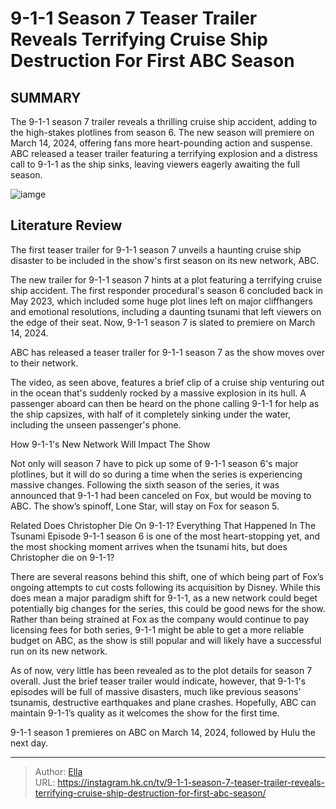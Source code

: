 # 9-1-1 Season 7 Teaser Trailer Reveals Terrifying Cruise Ship Destruction For First ABC Season


## SUMMARY 



  The 9-1-1 season 7 trailer reveals a thrilling cruise ship accident, adding to the high-stakes plotlines from season 6.   The new season will premiere on March 14, 2024, offering fans more heart-pounding action and suspense.   ABC released a teaser trailer featuring a terrifying explosion and a distress call to 9-1-1 as the ship sinks, leaving viewers eagerly awaiting the full season.  

![iamge](https://static1.srcdn.com/wordpress/wp-content/uploads/2023/11/angela-bassett-as-athena-in-9-1-1-season-6-episode-18.jpg)

## Literature Review
The first teaser trailer for 9-1-1 season 7 unveils a haunting cruise ship disaster to be included in the show&#39;s first season on its new network, ABC.




The new trailer for 9-1-1 season 7 hints at a plot featuring a terrifying cruise ship accident. The first responder procedural&#39;s season 6 concluded back in May 2023, which included some huge plot lines left on major cliffhangers and emotional resolutions, including a daunting tsunami that left viewers on the edge of their seat. Now, 9-1-1 season 7 is slated to premiere on March 14, 2024.




ABC has released a teaser trailer for 9-1-1 season 7 as the show moves over to their network. 


 

The video, as seen above, features a brief clip of a cruise ship venturing out in the ocean that&#39;s suddenly rocked by a massive explosion in its hull. A passenger aboard can then be heard on the phone calling 9-1-1 for help as the ship capsizes, with half of it completely sinking under the water, including the unseen passenger&#39;s phone.


 How 9-1-1&#39;s New Network Will Impact The Show 
          

Not only will season 7 have to pick up some of 9-1-1 season 6&#39;s major plotlines, but it will do so during a time when the series is experiencing massive changes. Following the sixth season of the series, it was announced that 9-1-1 had been canceled on Fox, but would be moving to ABC. The show’s spinoff, Lone Star, will stay on Fox for season 5.




Related   Does Christopher Die On 9-1-1? Everything That Happened In The Tsunami Episode   9-1-1 season 6 is one of the most heart-stopping yet, and the most shocking moment arrives when the tsunami hits, but does Christopher die on 9-1-1?    

There are several reasons behind this shift, one of which being part of Fox’s ongoing attempts to cut costs following its acquisition by Disney. While this does mean a major paradigm shift for 9-1-1, as a new network could beget potentially big changes for the series, this could be good news for the show. Rather than being strained at Fox as the company would continue to pay licensing fees for both series, 9-1-1 might be able to get a more reliable budget on ABC, as the show is still popular and will likely have a successful run on its new network. 

As of now, very little has been revealed as to the plot details for season 7 overall. Just the brief teaser trailer would indicate, however, that 9-1-1&#39;s episodes will be full of massive disasters, much like previous seasons&#39; tsunamis, destructive earthquakes and plane crashes. Hopefully, ABC can maintain 9-1-1’s quality as it welcomes the show for the first time.


9-1-1 season 1 premieres on ABC on March 14, 2024, followed by Hulu the next day.




 

---

> Author: [Ella](https://instagram.hk.cn/)  
> URL: https://instagram.hk.cn/tv/9-1-1-season-7-teaser-trailer-reveals-terrifying-cruise-ship-destruction-for-first-abc-season/  

